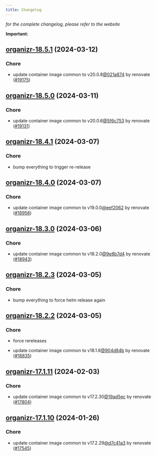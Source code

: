 ```yaml
---
title: Changelog
---
```



*for the complete changelog, please refer to the website*

**Important:**


## [organizr-18.5.1](https://github.com/truecharts/charts/compare/organizr-18.5.0...organizr-18.5.1) (2024-03-12)

### Chore



- update container image common to v20.0.8[@021a874](https://github.com/021a874) by renovate ([#19175](https://github.com/truecharts/charts/issues/19175))


## [organizr-18.5.0](https://github.com/truecharts/charts/compare/organizr-18.4.1...organizr-18.5.0) (2024-03-11)

### Chore



- update container image common to v20.0.6[@5f6c753](https://github.com/5f6c753) by renovate ([#19131](https://github.com/truecharts/charts/issues/19131))


## [organizr-18.4.1](https://github.com/truecharts/charts/compare/organizr-18.4.0...organizr-18.4.1) (2024-03-07)

### Chore



- bump everything to trigger re-release


## [organizr-18.4.0](https://github.com/truecharts/charts/compare/organizr-18.3.0...organizr-18.4.0) (2024-03-07)

### Chore



- update container image common to v19.0.0[@eef2062](https://github.com/eef2062) by renovate ([#18956](https://github.com/truecharts/charts/issues/18956))


## [organizr-18.3.0](https://github.com/truecharts/charts/compare/organizr-18.2.3...organizr-18.3.0) (2024-03-06)

### Chore



- update container image common to v18.2.0[@9e8b7d4](https://github.com/9e8b7d4) by renovate ([#18943](https://github.com/truecharts/charts/issues/18943))


## [organizr-18.2.3](https://github.com/truecharts/charts/compare/organizr-18.2.2...organizr-18.2.3) (2024-03-05)

### Chore



- bump everything to force helm release again


## [organizr-18.2.2](https://github.com/truecharts/charts/compare/organizr-18.2.0...organizr-18.2.2) (2024-03-05)

### Chore



- force rereleases

- update container image common to v18.1.6[@904d84b](https://github.com/904d84b) by renovate ([#18835](https://github.com/truecharts/charts/issues/18835))










## [organizr-17.1.11](https://github.com/truecharts/charts/compare/organizr-17.1.10...organizr-17.1.11) (2024-02-03)

### Chore



- update container image common to v17.2.30[@19ad5ec](https://github.com/19ad5ec) by renovate ([#17804](https://github.com/truecharts/charts/issues/17804))


## [organizr-17.1.10](https://github.com/truecharts/charts/compare/organizr-17.1.9...organizr-17.1.10) (2024-01-26)

### Chore



- update container image common to v17.2.29[@d7c41a3](https://github.com/d7c41a3) by renovate ([#17545](https://github.com/truecharts/charts/issues/17545))
